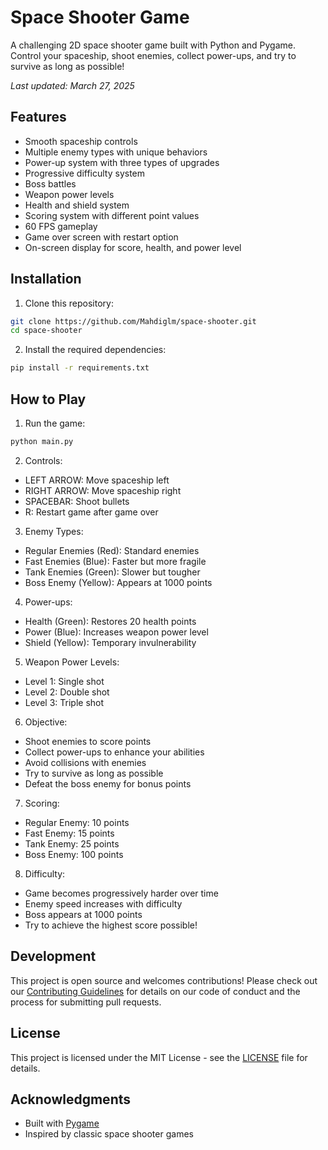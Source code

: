 # Space Shooter Game

A challenging 2D space shooter game built with Python and Pygame. Control your spaceship, shoot enemies, collect power-ups, and try to survive as long as possible!

*Last updated: March 27, 2025*

## Features

- Smooth spaceship controls
- Multiple enemy types with unique behaviors
- Power-up system with three types of upgrades
- Progressive difficulty system
- Boss battles
- Weapon power levels
- Health and shield system
- Scoring system with different point values
- 60 FPS gameplay
- Game over screen with restart option
- On-screen display for score, health, and power level

## Installation

1. Clone this repository:
```bash
git clone https://github.com/Mahdiglm/space-shooter.git
cd space-shooter
```

2. Install the required dependencies:
```bash
pip install -r requirements.txt
```

## How to Play

1. Run the game:
```bash
python main.py
```

2. Controls:
- LEFT ARROW: Move spaceship left
- RIGHT ARROW: Move spaceship right
- SPACEBAR: Shoot bullets
- R: Restart game after game over

3. Enemy Types:
- Regular Enemies (Red): Standard enemies
- Fast Enemies (Blue): Faster but more fragile
- Tank Enemies (Green): Slower but tougher
- Boss Enemy (Yellow): Appears at 1000 points

4. Power-ups:
- Health (Green): Restores 20 health points
- Power (Blue): Increases weapon power level
- Shield (Yellow): Temporary invulnerability

5. Weapon Power Levels:
- Level 1: Single shot
- Level 2: Double shot
- Level 3: Triple shot

6. Objective:
- Shoot enemies to score points
- Collect power-ups to enhance your abilities
- Avoid collisions with enemies
- Try to survive as long as possible
- Defeat the boss enemy for bonus points

7. Scoring:
- Regular Enemy: 10 points
- Fast Enemy: 15 points
- Tank Enemy: 25 points
- Boss Enemy: 100 points

8. Difficulty:
- Game becomes progressively harder over time
- Enemy speed increases with difficulty
- Boss appears at 1000 points
- Try to achieve the highest score possible!

## Development

This project is open source and welcomes contributions! Please check out our [Contributing Guidelines](CONTRIBUTING.md) for details on our code of conduct and the process for submitting pull requests.

## License

This project is licensed under the MIT License - see the [LICENSE](LICENSE) file for details.

## Acknowledgments

- Built with [Pygame](https://www.pygame.org/)
- Inspired by classic space shooter games 
